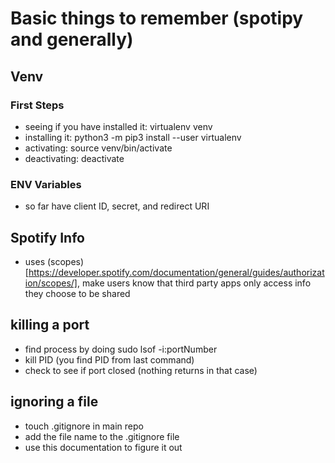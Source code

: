 # Basic things to remember (spotipy and generally)
## Venv
### First Steps
* seeing if you have installed it: virtualenv venv
* installing it: python3 -m pip3 install --user virtualenv
* activating: source venv/bin/activate
* deactivating: deactivate

### ENV Variables
* so far have client ID, secret, and redirect URI

## Spotify Info
* uses (scopes)[https://developer.spotify.com/documentation/general/guides/authorization/scopes/], make users know that third party apps only access info they choose to be shared

## killing a port
* find process by doing sudo lsof -i:portNumber
* kill PID (you find PID from last command)
* check to see if port closed (nothing returns in that case)

## ignoring a file
* touch .gitignore in main repo
* add the file name to the .gitignore file
* use this documentation to figure it out